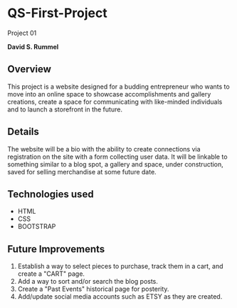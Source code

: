 # QS-First-Project
Project 01

**David S. Rummel**

## Overview
This project is a website designed for a budding entrepreneur who wants to move into an online space to showcase accomplishments and gallery creations, create a space for communicating with like-minded individuals and to launch a storefront in the future.

## Details
The website will be a bio with the ability to create connections via registration on the site with a form collecting user data. It will be linkable to something similar to a blog spot, a gallery and space, under construction, saved for selling merchandise at some future date.

## Technologies used
* HTML
* CSS
* BOOTSTRAP

## Future Improvements
1. Establish a way to select pieces to purchase, track them in a cart, and create a "CART" page.
2. Add a way to sort and/or search the blog posts.
3. Create a "Past Events" historical page for posterity.
4. Add/update social media accounts such as ETSY as they are created.
